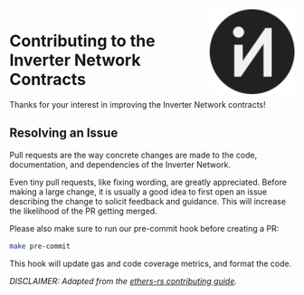 <img align="right" width="150" height="150" top="100" src="./assets/logo_circle.svg">

# Contributing to the Inverter Network Contracts

Thanks for your interest in improving the Inverter Network contracts!

## Resolving an Issue

Pull requests are the way concrete changes are made to the code, documentation,
and dependencies of the Inverter Network.

Even tiny pull requests, like fixing wording, are greatly appreciated.
Before making a large change, it is usually a good idea to first open an issue
describing the change to solicit feedback and guidance. This will increase the
likelihood of the PR getting merged.

Please also make sure to run our pre-commit hook before creating a PR:

```bash
make pre-commit
```

This hook will update gas and code coverage metrics, and format the code.

_DISCLAIMER: Adapted from the [ethers-rs contributing guide](https://github.com/gakonst/ethers-rs/blob/master/CONTRIBUTING.md)._
